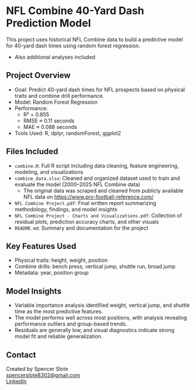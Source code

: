 # NFL Combine 40-Yard Dash Prediction Model

This project uses historical NFL Combine data to build a predictive model for 40-yard dash times using random forest regression.
  - Also additional analyses included

## Project Overview
- Goal: Predict 40-yard dash times for NFL prospects based on physical traits and combine drill performance.
- Model: Random Forest Regression
- Performance:
  - R² = 0.855
  - RMSE ≈ 0.11 seconds
  - MAE ≈ 0.088 seconds
- Tools Used: R, dplyr, randomForest, ggplot2

## Files Included
- `combine.R`: Full R script including data cleaning, feature engineering, modeling, and visualizations
- `combine_data.xlsx`: Cleaned and organized dataset used to train and evaluate the model (2000–2025 NFL Combine data)
  - The original data was scraped and cleaned from publicly available NFL data on https://www.pro-football-reference.com/
- `NFL Combine Project.pdf`: Final written report summarizing methodology, findings, and model insights
- `NFL Combine Project - Charts and Visualizations.pdf`: Collection of residual plots, prediction accuracy charts, and other visuals
- `README.md`: Summary and documentation for the project

## Key Features Used
- Physical traits: height, weight, position
- Combine drills: bench press, vertical jump, shuttle run, broad jump
- Metadata: year, position group

## Model Insights
- Variable importance analysis identified weight, vertical jump, and shuttle time as the most predictive features.
- The model performs well across most positions, with analysis revealing performance outliers and group-based trends.
- Residuals are generally low, and visual diagnostics indicate strong model fit and reliable generalization.

## Contact
Created by Spencer Slote  
spencerslote8302@gmail.com  
[LinkedIn](https://www.linkedin.com/in/spencer-slote-576a3729a/)
